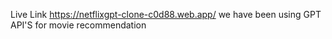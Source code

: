 
Live Link
https://netflixgpt-clone-c0d88.web.app/
we have been using GPT API'S  for movie recommendation
